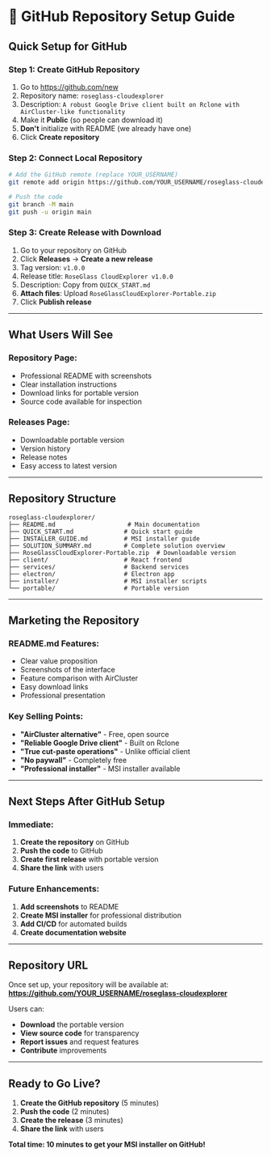 # 🐙 **GitHub Repository Setup Guide**

## **Quick Setup for GitHub**

### **Step 1: Create GitHub Repository**
1. Go to https://github.com/new
2. Repository name: `roseglass-cloudexplorer`
3. Description: `A robust Google Drive client built on Rclone with AirCluster-like functionality`
4. Make it **Public** (so people can download it)
5. **Don't** initialize with README (we already have one)
6. Click **Create repository**

### **Step 2: Connect Local Repository**
```bash
# Add the GitHub remote (replace YOUR_USERNAME)
git remote add origin https://github.com/YOUR_USERNAME/roseglass-cloudexplorer.git

# Push the code
git branch -M main
git push -u origin main
```

### **Step 3: Create Release with Download**
1. Go to your repository on GitHub
2. Click **Releases** → **Create a new release**
3. Tag version: `v1.0.0`
4. Release title: `RoseGlass CloudExplorer v1.0.0`
5. Description: Copy from `QUICK_START.md`
6. **Attach files**: Upload `RoseGlassCloudExplorer-Portable.zip`
7. Click **Publish release**

---

## **What Users Will See**

### **Repository Page:**
- Professional README with screenshots
- Clear installation instructions
- Download links for portable version
- Source code available for inspection

### **Releases Page:**
- Downloadable portable version
- Version history
- Release notes
- Easy access to latest version

---

## **Repository Structure**

```
roseglass-cloudexplorer/
├── README.md                    # Main documentation
├── QUICK_START.md              # Quick start guide
├── INSTALLER_GUIDE.md          # MSI installer guide
├── SOLUTION_SUMMARY.md         # Complete solution overview
├── RoseGlassCloudExplorer-Portable.zip  # Downloadable version
├── client/                     # React frontend
├── services/                   # Backend services
├── electron/                   # Electron app
├── installer/                  # MSI installer scripts
└── portable/                   # Portable version
```

---

## **Marketing the Repository**

### **README.md Features:**
- Clear value proposition
- Screenshots of the interface
- Feature comparison with AirCluster
- Easy download links
- Professional presentation

### **Key Selling Points:**
- **"AirCluster alternative"** - Free, open source
- **"Reliable Google Drive client"** - Built on Rclone
- **"True cut-paste operations"** - Unlike official client
- **"No paywall"** - Completely free
- **"Professional installer"** - MSI installer available

---

## **Next Steps After GitHub Setup**

### **Immediate:**
1. **Create the repository** on GitHub
2. **Push the code** to GitHub
3. **Create first release** with portable version
4. **Share the link** with users

### **Future Enhancements:**
1. **Add screenshots** to README
2. **Create MSI installer** for professional distribution
3. **Add CI/CD** for automated builds
4. **Create documentation website**

---

## **Repository URL**

Once set up, your repository will be available at:
**https://github.com/YOUR_USERNAME/roseglass-cloudexplorer**

Users can:
- **Download** the portable version
- **View source code** for transparency
- **Report issues** and request features
- **Contribute** improvements

---

## **Ready to Go Live?**

1. **Create the GitHub repository** (5 minutes)
2. **Push the code** (2 minutes)
3. **Create the release** (3 minutes)
4. **Share the link** with users

**Total time: 10 minutes to get your MSI installer on GitHub!**
